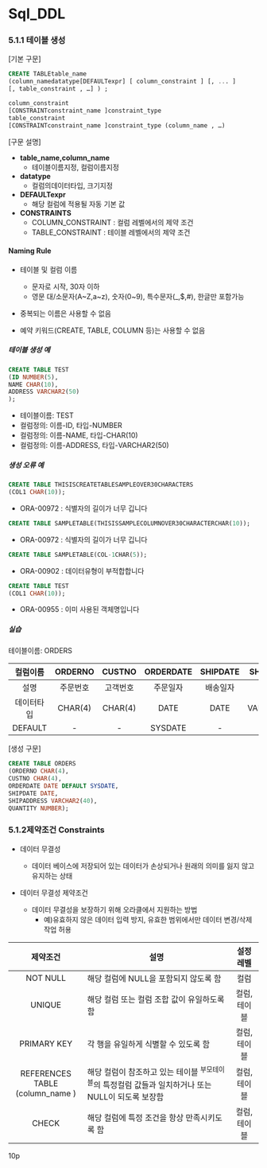# Sql_DDL

### 5.1.1 테이블 생성

[기본 구문]

```sql
CREATE TABLEtable_name
(column_namedatatype[DEFAULTexpr] [ column_constraint ] [, ... ]
[, table_constraint , …] ) ;
```

```sql
column_constraint
[CONSTRAINTconstraint_name ]constraint_type
table_constraint
[CONSTRAINTconstraint_name ]constraint_type (column_name , …)
```

[구문 설명]

- **table_name,column_name**
  - 테이블이름지정, 컬럼이름지정
- **datatype**
  - 컬럼의데이터타입, 크기지정
- **DEFAULTexpr**
  - 해당 컬럼에 적용될 자동 기본 값
- **CONSTRAINTS**
  - COLUMN_CONSTRAINT : 컬럼 레벨에서의 제약 조건
  - TABLE_CONSTRAINT : 테이블 레벨에서의 제약 조건

#### Naming Rule

- 테이블 및 컬럼 이름
  - 문자로 시작, 30자 이하
  - 영문 대/소문자(A~Z,a~z), 숫자(0~9), 특수문자(_,$,#), 한글만 포함가능

- 중복되는 이름은 사용할 수 없음
- 예약 키워드(CREATE, TABLE, COLUMN 등)는 사용할 수 없음

##### 테이블 생성 예

```sql
CREATE TABLE TEST
(ID NUMBER(5),
NAME CHAR(10),
ADDRESS VARCHAR2(50)
);
```

- 테이블이름: TEST
- 컬럼정의: 이름-ID, 타입-NUMBER
- 컬럼정의: 이름-NAME, 타입-CHAR(10)
- 컬럼정의: 이름-ADDRESS, 타입-VARCHAR2(50)

##### 생성 오류 예

```sql
CREATE TABLE THISISCREATETABLESAMPLEOVER30CHARACTERS
(COL1 CHAR(10));
```

- ORA-00972 : 식별자의 길이가 너무 깁니다

```sql
CREATE TABLE SAMPLETABLE(THISISSAMPLECOLUMNOVER30CHARACTERCHAR(10));
```

- ORA-00972 : 식별자의 길이가 너무 깁니다

```sql
CREATE TABLE SAMPLETABLE(COL-1CHAR(5));
```

- ORA-00902 : 데이터유형이 부적합합니다

```sql
CREATE TABLE TEST
(COL1 CHAR(10));
```

- ORA-00955 : 이미 사용된 객체명입니다

##### 실습

테이블이름: ORDERS

|  컬럼이름  | ORDERNO  |  CUSTNO  | ORDERDATE | SHIPDATE | SHIPADDRESS  | QUANTITY |
| :--------: | :------: | :------: | :-------: | :------: | :----------: | :------: |
|    설명    | 주문번호 | 고객번호 | 주문일자  | 배송일자 |   배송주소   | 주문수량 |
| 데이터타입 | CHAR(4)  | CHAR(4)  |   DATE    |   DATE   | VARCHAR2(40) |  NUMBER  |
|  DEFAULT   |    -     |    -     |  SYSDATE  |    -     |      -       |    -     |

[생성 구문]

```sql
CREATE TABLE ORDERS
(ORDERNO CHAR(4),
CUSTNO CHAR(4),
ORDERDATE DATE DEFAULT SYSDATE,
SHIPDATE DATE,
SHIPADDRESS VARCHAR2(40),
QUANTITY NUMBER);
```

### 5.1.2제약조건 Constraints

- 데이터 무결성
  - 데이터 베이스에 저장되어 있는 데이터가 손상되거나 원래의 의미를 잃지 않고 유지하는 상태

- 데이터 무결성 제약조건
  - 데이터 무결성을 보장하기 위해 오라클에서 지원하는 방법
    - 예)유효하지 않은 데이터 입력 방지, 유효한 범위에서만 데이터 변경/삭제 작업 허용

|              제약조건               | 설명                                                         |   설정레벨   |
| :---------------------------------: | ------------------------------------------------------------ | :----------: |
|              NOT NULL               | 해당 컬럼에 NULL을 포함되지 않도록 함                        |     컬럼     |
|               UNIQUE                | 해당 컬럼 또는 컬럼 조합 값이 유일하도록 함                  | 컬럼, 테이블 |
|             PRIMARY KEY             | 각 행을 유일하게 식별할 수 있도록 함                         | 컬럼, 테이블 |
| REFERENCES<br/>TABLE (column_name ) | 해당 컬럼이 참조하고 있는 테이블 <sup>부모테이블</sup>의 특정컬럼 값들과 일치하거나 또는 NULL이 되도록 보장함 | 컬럼, 테이블 |
|                CHECK                | 해당 컬럼에 특정 조건을 항상 만족시키도록 함                 | 컬럼, 테이블 |

10p